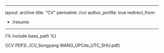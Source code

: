 
---
layout: archive
title: "CV"
permalink: /cv/
author_profile: true
redirect_from:
  - /resume
---

{% include base_path %}


![CV PDF](../CV_Songyang WANG_UPCite_UTC_SHU.pdf)
